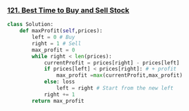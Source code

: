 ### [121. Best Time to Buy and Sell Stock](https://leetcode.com/problems/best-time-to-buy-and-sell-stock/)

~~~python
class Solution:
    def maxProfit(self,prices):
        left = 0 # Buy
        right = 1 # Sell
        max_profit = 0
        while right < len(prices):
            currentProfit = prices[right] - prices[left]
            if prices[left] < prices[right]: # + profit
                max_profit =max(currentProfit,max_profit)
            else: loss
                left = right # Start from the new left
            right += 1
        return max_profit
~~~
